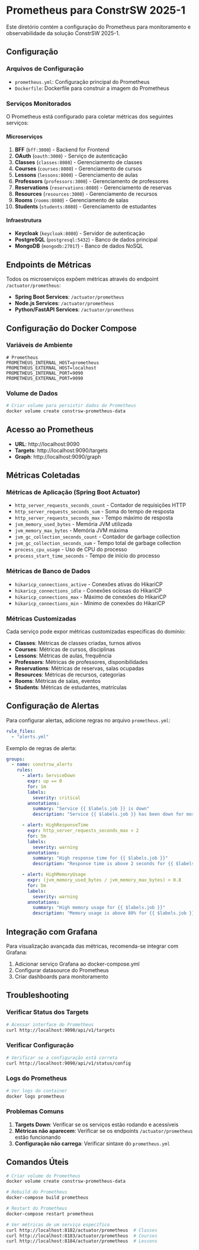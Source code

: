# Prometheus para ConstrSW 2025-1

Este diretório contém a configuração do Prometheus para monitoramento e observabilidade da solução ConstrSW 2025-1.

## Configuração

### Arquivos de Configuração

- `prometheus.yml`: Configuração principal do Prometheus
- `Dockerfile`: Dockerfile para construir a imagem do Prometheus

### Serviços Monitorados

O Prometheus está configurado para coletar métricas dos seguintes serviços:

#### Microserviços
1. **BFF** (`bff:3000`) - Backend for Frontend
2. **OAuth** (`oauth:3000`) - Serviço de autenticação
3. **Classes** (`classes:8080`) - Gerenciamento de classes
4. **Courses** (`courses:8080`) - Gerenciamento de cursos
5. **Lessons** (`lessons:8000`) - Gerenciamento de aulas
6. **Professors** (`professors:3000`) - Gerenciamento de professores
7. **Reservations** (`reservations:8080`) - Gerenciamento de reservas
8. **Resources** (`resources:3000`) - Gerenciamento de recursos
9. **Rooms** (`rooms:8080`) - Gerenciamento de salas
10. **Students** (`students:8080`) - Gerenciamento de estudantes

#### Infraestrutura
- **Keycloak** (`keycloak:8080`) - Servidor de autenticação
- **PostgreSQL** (`postgresql:5432`) - Banco de dados principal
- **MongoDB** (`mongodb:27017`) - Banco de dados NoSQL

## Endpoints de Métricas

Todos os microserviços expõem métricas através do endpoint `/actuator/prometheus`:

- **Spring Boot Services**: `/actuator/prometheus`
- **Node.js Services**: `/actuator/prometheus`
- **Python/FastAPI Services**: `/actuator/prometheus`

## Configuração do Docker Compose

### Variáveis de Ambiente

```env
# Prometheus
PROMETHEUS_INTERNAL_HOST=prometheus
PROMETHEUS_EXTERNAL_HOST=localhost
PROMETHEUS_INTERNAL_PORT=9090
PROMETHEUS_EXTERNAL_PORT=9090
```

### Volume de Dados

```bash
# Criar volume para persistir dados do Prometheus
docker volume create constrsw-prometheus-data
```

## Acesso ao Prometheus

- **URL**: http://localhost:9090
- **Targets**: http://localhost:9090/targets
- **Graph**: http://localhost:9090/graph

## Métricas Coletadas

### Métricas de Aplicação (Spring Boot Actuator)

- `http_server_requests_seconds_count` - Contador de requisições HTTP
- `http_server_requests_seconds_sum` - Soma do tempo de resposta
- `http_server_requests_seconds_max` - Tempo máximo de resposta
- `jvm_memory_used_bytes` - Memória JVM utilizada
- `jvm_memory_max_bytes` - Memória JVM máxima
- `jvm_gc_collection_seconds_count` - Contador de garbage collection
- `jvm_gc_collection_seconds_sum` - Tempo total de garbage collection
- `process_cpu_usage` - Uso de CPU do processo
- `process_start_time_seconds` - Tempo de início do processo

### Métricas de Banco de Dados

- `hikaricp_connections_active` - Conexões ativas do HikariCP
- `hikaricp_connections_idle` - Conexões ociosas do HikariCP
- `hikaricp_connections_max` - Máximo de conexões do HikariCP
- `hikaricp_connections_min` - Mínimo de conexões do HikariCP

### Métricas Customizadas

Cada serviço pode expor métricas customizadas específicas do domínio:

- **Classes**: Métricas de classes criadas, turnos ativos
- **Courses**: Métricas de cursos, disciplinas
- **Lessons**: Métricas de aulas, frequência
- **Professors**: Métricas de professores, disponibilidades
- **Reservations**: Métricas de reservas, salas ocupadas
- **Resources**: Métricas de recursos, categorias
- **Rooms**: Métricas de salas, eventos
- **Students**: Métricas de estudantes, matrículas

## Configuração de Alertas

Para configurar alertas, adicione regras no arquivo `prometheus.yml`:

```yaml
rule_files:
  - "alerts.yml"
```

Exemplo de regras de alerta:

```yaml
groups:
  - name: constrsw_alerts
    rules:
      - alert: ServiceDown
        expr: up == 0
        for: 1m
        labels:
          severity: critical
        annotations:
          summary: "Service {{ $labels.job }} is down"
          description: "Service {{ $labels.job }} has been down for more than 1 minute"

      - alert: HighResponseTime
        expr: http_server_requests_seconds_max > 2
        for: 5m
        labels:
          severity: warning
        annotations:
          summary: "High response time for {{ $labels.job }}"
          description: "Response time is above 2 seconds for {{ $labels.job }}"

      - alert: HighMemoryUsage
        expr: (jvm_memory_used_bytes / jvm_memory_max_bytes) > 0.8
        for: 5m
        labels:
          severity: warning
        annotations:
          summary: "High memory usage for {{ $labels.job }}"
          description: "Memory usage is above 80% for {{ $labels.job }}"
```

## Integração com Grafana

Para visualização avançada das métricas, recomenda-se integrar com Grafana:

1. Adicionar serviço Grafana ao docker-compose.yml
2. Configurar datasource do Prometheus
3. Criar dashboards para monitoramento

## Troubleshooting

### Verificar Status dos Targets

```bash
# Acessar interface do Prometheus
curl http://localhost:9090/api/v1/targets
```

### Verificar Configuração

```bash
# Verificar se a configuração está correta
curl http://localhost:9090/api/v1/status/config
```

### Logs do Prometheus

```bash
# Ver logs do container
docker logs prometheus
```

### Problemas Comuns

1. **Targets Down**: Verificar se os serviços estão rodando e acessíveis
2. **Métricas não aparecem**: Verificar se os endpoints `/actuator/prometheus` estão funcionando
3. **Configuração não carrega**: Verificar sintaxe do `prometheus.yml`

## Comandos Úteis

```bash
# Criar volume do Prometheus
docker volume create constrsw-prometheus-data

# Rebuild do Prometheus
docker-compose build prometheus

# Restart do Prometheus
docker-compose restart prometheus

# Ver métricas de um serviço específico
curl http://localhost:8182/actuator/prometheus  # Classes
curl http://localhost:8183/actuator/prometheus  # Courses
curl http://localhost:8184/actuator/prometheus  # Lessons
``` 